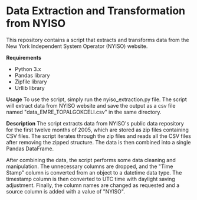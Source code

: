 # Data Extraction and Transformation from NYISO

This repository contains a script that extracts and transforms data from the New York Independent System Operator (NYISO) website.

**Requirements**
* Python 3.x
* Pandas library
* Zipfile library
* Urllib library

**Usage**
To use the script, simply run the nyiso_extraction.py file. The script will extract data from NYISO website and save the output as a csv file named "data_EMRE_TOPALGOKCELI.csv" in the same directory.

**Description**
The script extracts data from NYISO's public data repository for the first twelve months of 2005, which are stored as zip files containing CSV files. The script iterates through the zip files and reads all the CSV files after removing the zipped structure. The data is then combined into a single Pandas DataFrame.

After combining the data, the script performs some data cleaning and manipulation. The unnecessary columns are dropped, and the "Time Stamp" column is converted from an object to a datetime data type. The timestamp column is then converted to UTC time with daylight saving adjustment. Finally, the column names are changed as requested and a source column is added with a value of "NYISO".
